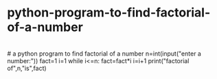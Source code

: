 # python-program-to-find-factorial-of-a-number
<br>
# a python program to find factorial of a number
n=int(input("enter a number:"))
fact=1
i=1
while i<=n:
  fact=fact*i
  i=i+1
print("factorial of",n,"is",fact)  
